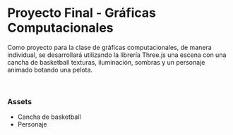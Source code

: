 <h1>Proyecto Final - Gráficas Computacionales</h1>
<p>Como proyecto para la clase de gráficas computacionales, de manera individual, se desarrollará utilizando la librería Three.js una escena con una cancha de basketball texturas, iluminación, sombras y un personaje animado botando una pelota.</p>
<br>
<h3>Assets</h3>
<ul>
  <li>Cancha de basketball</li>
  <li>Personaje</li>
</ul>
<br>
